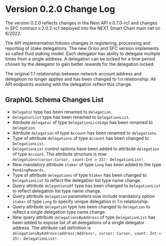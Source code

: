 # Version 0.2.0 Change Log
The version 0.2.0 reflects changes in the Next API v.0.7.0-rc1 and changes in SFC contract v.2.0.2-rc1 deployed into the NEXT Smart Chain main net on 6/2022.

The API implementation follows changes in registering, processing and reporting of stake delegations. The new Orion and SFC version implements so called fluid staking model. Each delegator has ability to delegate multiple times from a single address. A delegation can be locked for a time period chosen by the delegator to gain better rewards for the delegation locked.

The original 1:1 relationship between network account address and delegation no longer applies and has been changed to 1:n relationship. All API endpoints working with the delegation reflect this change.

## GraphQL Schema Changes List

- `Delegator` type has been renamed to `Delegation`.
- `DelegatorList` type has been renamed to `DelegationList`.
- Attribute `delegator` of type `DelegationListEdge` has been renamed to `delegation`.
- Attribute `delegation` of type `Account` has been renamed to `delegations`.
- Type of attribute `delegations` of type `Account` has been changed to `DelegationList`.
- `DelegationList` control options have been added to attribute `delegation` of type `Account`. The attribute structure is now `delegations(cursor:Cursor, count:Int = 25): DelegationList!`.
- New mandatory attribute `staker` of type `Long` has been added to the type `PendingRewards`.
- Type of attribute `delegations` of type `Staker` has been changed to `DelegationList` to reflect the delegation list type name change.
- Query attribute `delegationsOf` type has been changed to `DelegationList` to reflect delegation list type name change.
- Query attribute `delegation` parameters now include mandatory option `staker` of type `Long` to specify unique delegation in 1:n relationship.
- Query attribute `delegation` type has been changed to `Delegation` to reflect a single delegation type name change.
- New query attribute `delegationsByAddress` of type `DelegationList` has been added to expose list of all delegations of a single delegator address. The attribute call definition is `delegationsByAddress(address:Address!, cursor: Cursor, count: Int = 25): DelegationList!`.
